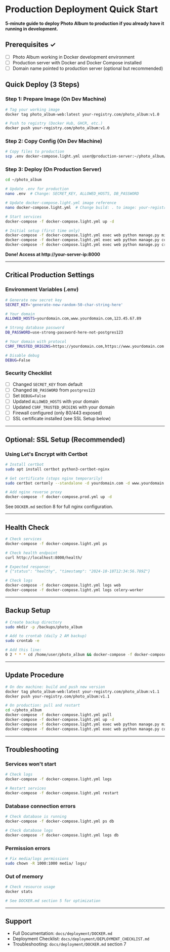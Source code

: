 # Production Deployment Quick Start

**5-minute guide to deploy Photo Album to production if you already have it running in development.**

## Prerequisites ✓
- [ ] Photo Album working in Docker development environment
- [ ] Production server with Docker and Docker Compose installed
- [ ] Domain name pointed to production server (optional but recommended)

## Quick Deploy (3 Steps)

### Step 1: Prepare Image (On Dev Machine)
```bash
# Tag your working image
docker tag photo_album-web:latest your-registry.com/photo_album:v1.0

# Push to registry (Docker Hub, GHCR, etc.)
docker push your-registry.com/photo_album:v1.0
```

### Step 2: Copy Config (On Dev Machine)
```bash
# Copy files to production
scp .env docker-compose.light.yml user@production-server:~/photo_album/
```

### Step 3: Deploy (On Production Server)
```bash
cd ~/photo_album

# Update .env for production
nano .env  # Change: SECRET_KEY, ALLOWED_HOSTS, DB_PASSWORD

# Update docker-compose.light.yml image reference
nano docker-compose.light.yml  # Change build: . to image: your-registry.com/photo_album:v1.0

# Start services
docker-compose -f docker-compose.light.yml up -d

# Initial setup (first time only)
docker-compose -f docker-compose.light.yml exec web python manage.py migrate
docker-compose -f docker-compose.light.yml exec web python manage.py collectstatic --noinput
docker-compose -f docker-compose.light.yml exec web python manage.py createsuperuser
```

**Done! Access at http://your-server-ip:8000**

---

## Critical Production Settings

### Environment Variables (.env)
```bash
# Generate new secret key
SECRET_KEY='generate-new-random-50-char-string-here'

# Your domain
ALLOWED_HOSTS=yourdomain.com,www.yourdomain.com,123.45.67.89

# Strong database password
DB_PASSWORD=use-strong-password-here-not-postgres123

# Your domain with protocol
CSRF_TRUSTED_ORIGINS=https://yourdomain.com,https://www.yourdomain.com

# Disable debug
DEBUG=False
```

### Security Checklist
- [ ] Changed `SECRET_KEY` from default
- [ ] Changed `DB_PASSWORD` from `postgres123`
- [ ] Set `DEBUG=False`
- [ ] Updated `ALLOWED_HOSTS` with your domain
- [ ] Updated `CSRF_TRUSTED_ORIGINS` with your domain
- [ ] Firewall configured (only 80/443 exposed)
- [ ] SSL certificate installed (see SSL Setup below)

---

## Optional: SSL Setup (Recommended)

### Using Let's Encrypt with Certbot

```bash
# Install certbot
sudo apt install certbot python3-certbot-nginx

# Get certificate (stops nginx temporarily)
sudo certbot certonly --standalone -d yourdomain.com -d www.yourdomain.com

# Add nginx reverse proxy
docker-compose -f docker-compose.prod.yml up -d
```

See `DOCKER.md` section 8 for full nginx configuration.

---

## Health Check

```bash
# Check services
docker-compose -f docker-compose.light.yml ps

# Check health endpoint
curl http://localhost:8000/health/

# Expected response:
# {"status": "healthy", "timestamp": "2024-10-18T12:34:56.789Z"}

# Check logs
docker-compose -f docker-compose.light.yml logs web
docker-compose -f docker-compose.light.yml logs celery-worker
```

---

## Backup Setup

```bash
# Create backup directory
sudo mkdir -p /backups/photo_album

# Add to crontab (daily 2 AM backup)
sudo crontab -e

# Add this line:
0 2 * * * cd /home/user/photo_album && docker-compose -f docker-compose.light.yml exec -T db pg_dump -U postgres postgres > /backups/photo_album/backup_$(date +\%Y\%m\%d).sql
```

---

## Update Procedure

```bash
# On dev machine: build and push new version
docker tag photo_album-web:latest your-registry.com/photo_album:v1.1
docker push your-registry.com/photo_album:v1.1

# On production: pull and restart
cd ~/photo_album
docker-compose -f docker-compose.light.yml pull
docker-compose -f docker-compose.light.yml up -d
docker-compose -f docker-compose.light.yml exec web python manage.py migrate
docker-compose -f docker-compose.light.yml exec web python manage.py collectstatic --noinput
```

---

## Troubleshooting

### Services won't start
```bash
# Check logs
docker-compose -f docker-compose.light.yml logs

# Restart services
docker-compose -f docker-compose.light.yml restart
```

### Database connection errors
```bash
# Check database is running
docker-compose -f docker-compose.light.yml ps db

# Check database logs
docker-compose -f docker-compose.light.yml logs db
```

### Permission errors
```bash
# Fix media/logs permissions
sudo chown -R 1000:1000 media/ logs/
```

### Out of memory
```bash
# Check resource usage
docker stats

# See DOCKER.md section 5 for optimization
```

---

## Support

- Full Documentation: `docs/deployment/DOCKER.md`
- Deployment Checklist: `docs/deployment/DEPLOYMENT_CHECKLIST.md`
- Troubleshooting: `docs/deployment/DOCKER.md` section 7
